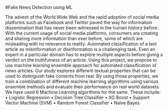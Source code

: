 #Fake News Detection using ML

The advent of the World Wide Web and the rapid adoption of social media platforms such as Facebook and Twitter paved the way for information dissemination that has never been witnessed in the human history before. 
With the current usage of social media platforms, consumers are creating and sharing more information than ever before, some of which are misleading with no relevance to reality. 
Automated classification of a text article as misinformation or disinformation is a challenging task. Even an expert in a particular domain has to explore multiple aspects before giving a verdict on the truthfulness of an article.
Using this project, we propose to use machine learning ensemble approach for automated classification of news articles. 
Our study explores different textual properties that can be used to distinguish fake contents from real. 
By using those properties, we train a combination of different machine learning algorithms using various ensemble methods and evaluate their performance on real world datasets. 
We have used 6 Machine Learning algorithms for the same. These include:
• Logistic Regression
• Decision Tree Classifier
• XG Boost
• Support Vector Machine (SVM)
• Random Forest Classifier
• Naïve Bayes
